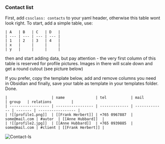 ### Contact list

First, add `cssclass: contacts` to your yaml header, otherwise this table wont look right.
To start, add a simple table, use:

```
| A   | B   | C   | D   |
| --- | --- | --- | --- |
| 1   | 2   | 3   | 4   |
| x   |     |     |     |
| y   |     |     |     |
```

then and start adding data, but pay attention - the very first column of this table is reserved for profile pictures. Images in there will scale down and get a round cutout (see picture below)

If you prefer, copy the template below, add and remove columns you need in Obsidian and finally, save your table as template in your templates folder. Done.

```
|                    | name              | tel           | mail          | group   | relations         |
| ------------------ | ----------------- | ------------- | ------------- | ------- | ----------------- |
| ![[profile1.png]]  | [[Frank Herbert]] | +765 0967887  | some@mail.com | #autor  | [[Anne Hubbard]]  |
| ![[profile2.jpg]]  | [[Anne Hubbard]]  | +765 0939885  | some@mail.com | #client | [[Frank Herbert]] |
```

![Contact-ls](https://user-images.githubusercontent.com/48620536/228630560-99585883-7b52-4760-ac43-80b67caaf8b4.png)

